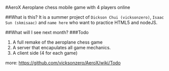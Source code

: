 #AeroX
Aeroplane chess mobile game with 4 players online


##What is this?
It is a summer project of `Dickson Chui (vicksonzero)`, `Isaac Sun (skmisaac)` and `name here` who want to practice HTML5 and nodeJS.


##What will I see next month?
###Todo
1. A full remake of the aeroplane chess game
1. A server that encapulates all game mechanics.
1. A client side (4 for each game)

more: https://github.com/vicksonzero/AeroX/wiki/Todo
